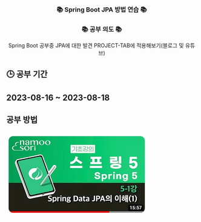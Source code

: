 <h3 align="center">📚 Spring Boot JPA 방법 연습 📚</h3>

<h3 align="center">📚 공부 의도 📚</h3>
<p align="center">
Spring Boot 공부중 JPA에 대한 발견
PROJECT-TAB에 적용해보기(블로그 및 유튜브)
</p>

<p align="center">
<h2>🕒 공부 기간</h2>
<h2>2023-08-16 ~ 2023-08-18</h2>
</p>

<p align="center">
<h2>공부 방법</h2>
<img src="https://github.com/lee000403/springboots_crud_jpa/blob/main/images/JPA-CRUD%20%EC%9C%A0%ED%8A%9C%EB%B8%8C.jpg">
</p>
